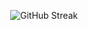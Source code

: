 <p align="center"> 
  <img src="https://streak-stats.demolab.com?user=kol3x&theme=transparent&hide_border=true&border_radius=0" alt="GitHub Streak" />
</p>
